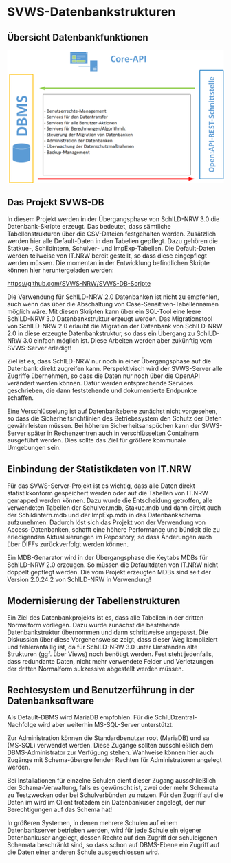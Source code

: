 # SVWS-Datenbankstrukturen

## Übersicht Datenbankfunktionen

![Übersicht-REST-Server-06](./graphics/Uebersicht-REST-Server-06.png)

## Das Projekt SVWS-DB
In diesem Projekt werden in der Übergangsphase von SchILD-NRW 3.0 die Datenbank-Skripte erzeugt. 
Das bedeutet, dass sämtliche Tabellenstrukturen über die CSV-Dateien festgehalten werden.
Zusätzlich werden hier alle Default-Daten in den Tabellen gepflegt. 
Dazu gehören die Statkue-, Schildintern, Schulver- und ImpExp-Tabellen. Die Default-Daten werden teilweise von IT.NRW 
bereit gestellt, so dass diese eingepflegt werden müssen.
Die momentan in der Entwicklung befindlichen Skripte können hier heruntergeladen werden:

https://github.com/SVWS-NRW/SVWS-DB-Scripte

Die Verwendung für SchILD-NRW 2.0 Datenbanken ist nicht zu empfehlen, auch wenn das über die Abschaltung von Case-Sensitiven-Tabellennamen möglich wäre.
Mit diesen Skripten kann über ein SQL-Tool eine leere SchILD-NRW 3.0 Datenbankstruktur erzeugt werden. 
Das Migrationstool von SchILD-NRW 2.0 erlaubt die Migration der Datenbank von SchILD-NRW 2.0 in diese erzeugte Datenbankstruktur, so dass ein Übergang zu SchILD-NRW 3.0 einfach möglich ist.
Diese Arbeiten werden aber zukünftig vom SVWS-Server erledigt!

Ziel ist es, dass SchILD-NRW nur noch in einer Übergangsphase auf die Datenbank direkt zugreifen kann. 
Perspektivisch wird der SVWS-Server alle Zugriffe übernehmen, so dass die Daten nur noch über die OpenAPI verändert werden können. 
Dafür werden entsprechende Services geschrieben, die dann feststehende und dokumentierte Endpunkte schaffen.

Eine Verschlüsselung ist auf Datenbankebene zunächst nicht vorgesehen, so dass die Sicherheitsrichtlinien des Betriebssystem den Schutz der Daten gewährleisten müssen. 
Bei höheren Sicherheitsanspüchen kann der SVWS-Server später in Rechenzentren auch in verschlüsselten Containern ausgeführt werden. 
Dies sollte das Ziel für größere kommunale Umgebungen sein.

## Einbindung der Statistikdaten von IT.NRW
Für das SVWS-Server-Projekt ist es wichtig, dass alle Daten direkt statistikkonform gespeichert werden oder auf die Tabellen von IT.NRW gemapped werden können.
Dazu wurde die Entscheidung getroffen, alle verwendeten Tabellen der Schulver.mdb, Stakue.mdb und dann direkt auch der Schildintern.mdb und der ImpExp.mdb 
in das Datenbankschema aufzunehmen.
Dadurch löst sich das Projekt von der Verwendung von Access-Datenbanken, schafft eine höhere Performance und bündelt die zu erledigenden Aktualisierungen 
im Repository, so dass Änderungen auch über DIFFs zurückverfolgt werden können.

Ein MDB-Genarator wird in der Übergangsphase die Keytabs MDBs für SchILD-NRW 2.0 erzeugen. So müssen die Defaultdaten von IT.NRW nicht doppelt gepflegt werden. Die vom Projekt erzeugten MDBs sind seit der Version 2.0.24.2 von SchILD-NRW in Verwendung!

<!-- Im Folgenden wird beschrieben, wie bestimmte Tabellen aktualisiert werden, wobei auch darauf eingegangen wird, warum und wie von den IT.NRW Tabellen abgewichen wurde und wie diese gepflegt werden sollten:

+ [Schulver.mdb einlesen](Schulver_einlesen.md)
+ [Datumswerte korrekt in CSV importieren](Statkue_Datumswerte.md)
+ [Statkue_Fachklasse einlesen](Statkue_Fachklassen.md)
+ [Statkue_ZulFaecher mit Mapping](Statkue_zulaessige_Faecher.md)
+ [Statkue_SVWS_ZulaessigeJahrgaenge](Statkue_zulaessige_Jahrgaenge.md)
+ [Statkue_ZulKuArt](Statkue_zulaessigeKursarten.md)
+ [Statkue_SVWS_Fachgruppen mit Schulformen](Statkue_Fachgruppen.md) -->



## Modernisierung der Tabellenstrukturen
Ein Ziel des Datenbankprojekts ist es, dass alle Tabellen in der dritten Normalform vorliegen.
Dazu wurde zunächst die bestehende Datenbankstruktur übernommen und dann schrittweise angepasst. Die Diskussion über diese Vorgehensweise zeigt, dass dieser Weg kompliziert und fehleranfällig ist, da für SchILD-NRW 3.0 unter Umständen alte Strukturen (ggf. über Views) noch benötigt werden.
Fest steht jedenfalls, dass redundante Daten, nicht mehr verwendete Felder und Verletzungen der dritten Normalform sukzessive abgestellt werden müssen.


## Rechtesystem und Benutzerführung in der Datenbanksoftware
Als Default-DBMS wird MariaDB empfohlen. Für die SchILDzentral-Nachfolge wird aber weiterhin MS-SQL-Server unterstützt.

Zur Administration können die Standardbenutzer root (MariaDB) und sa (MS-SQL) verwendet werden. Diese Zugänge sollten ausschließlich dem DBMS-Administrator zur Verfügung stehen. Wahlweise können hier auch Zugänge mit Schema-übergreifenden Rechten für Administratoren angelegt werden.

Bei Installationen für einzelne Schulen dient dieser Zugang ausschließlich der Schama-Verwaltung, falls es gewünscht ist, zwei oder mehr Schemata zu Testzwecken oder bei Schulverbünden zu nutzen. Für den Zugriff auf die Daten im wird im Client trotzdem ein Datenbankuser angelegt, der nur Berechtigungen auf das Schema hat!

In größeren Systemen, in denen mehrere Schulen auf einem Datenbankserver betrieben werden, wird für jede Schule ein eigener Datenbankuser angelegt, dessen Rechte auf den Zugriff der schuleigenen Schemata beschränkt sind, so dass schon auf DBMS-Ebene ein Zugriff auf die Daten einer anderen Schule ausgeschlossen wird.


